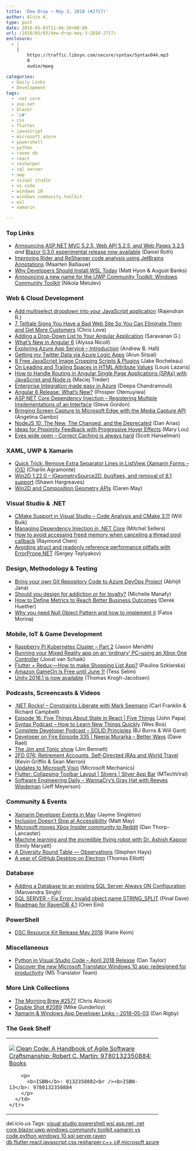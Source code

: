 ```yaml
---
title: 'Dew Drop – May 3, 2018 (#2717)'
author: Alvin A.
type: post
date: 2018-05-03T11:06:38+00:00
url: /2018/05/03/dew-drop-may-3-2018-2717/
enclosure:
  - |
    |
        https://traffic.libsyn.com/secure/syntax/Syntax044.mp3
        0
        audio/mpeg
        
categories:
  - Daily Links
  - Development
tags:
  - .net core
  - asp.net
  - blazor
  - 'c#'
  - css
  - flutter
  - javascript
  - microsoft azure
  - powershell
  - python
  - raven db
  - react
  - resharper
  - sql server
  - uwp
  - visual studio
  - vs code
  - windows 10
  - windows community toolkit
  - wsl
  - xamarin

---
```

### <a name="top"></a>Top Links

  * <a href="https://blogs.msdn.microsoft.com/webdev/2018/05/02/announcing-asp-net-mvc-5-2-5-web-api-5-2-5-and-web-pages-3-2-5/" target="_blank">Announcing ASP.NET MVC 5.2.5, Web API 5.2.5, and Web Pages 3.2.5</a> _and_ <a href="https://blogs.msdn.microsoft.com/webdev/2018/05/02/blazor-0-3-0-experimental-release-now-available/" target="_blank">Blazor 0.3.0 experimental release now available</a> (Daniel Roth)
  * <a href="https://blog.jetbrains.com/dotnet/2018/05/02/improving-rider-resharper-code-analysis-using-jetbrains-annotations/" target="_blank">Improving Rider and ReSharper code analysis using JetBrains Annotations</a> (Maarten Balliauw)
  * <a href="https://blogs.msdn.microsoft.com/premier_developer/2018/04/27/why-developers-should-install-wsl-today/" target="_blank">Why Developers Should Install WSL Today</a> (Matt Hyon & August Banks)
  * <a href="https://blogs.windows.com/buildingapps/2018/05/02/announcing-a-new-name-for-the-uwp-community-toolkit-windows-community-toolkit/?WT.mc_id=DX_MVP4025064" target="_blank">Announcing a new name for the UWP Community Toolkit: Windows Community Toolkit</a> (Nikola Metulev)



### <a name="web"></a>Web & Cloud Development

  * <a href="https://blog.syncfusion.com/post/Add-multiselect-dropdown-into-your-JavaScript-application.aspx" target="_blank">Add multiselect dropdown into your JavaScript application</a> (Rajendran R.)
  * <a href="https://love2dev.com/blog/telltale-signs-you-have-a-bad-web-site" target="_blank">7 Telltale Signs You Have a Bad Web Site So You Can Eliminate Them and Get More Customers</a> (Chris Love)
  * <a href="https://blog.syncfusion.com/post/adding-a-drop-down-list-to-your-angular-application.aspx" target="_blank">Adding a Drop-Down List to Your Angular Application</a> (Saravanan G.)
  * <a href="https://www.telerik.com/blogs/whats-new-in-angular-6" target="_blank">What&#8217;s New in Angular 6</a> (Alyssa Nicoll)
  * <a href="https://blogs.msdn.microsoft.com/webdev/2018/05/02/exploring-azure-app-service-introduction/" target="_blank">Exploring Azure App Service – Introduction</a> (Andrew B. Hall)
  * <a href="https://blobeater.blog/2018/05/02/getting-my-twitter-data-via-azure-logic-apps/" target="_blank">Getting my Twitter Data via Azure Logic Apps</a> (Arun Sirpal)
  * <a href="https://www.webdesignerdepot.com/2018/05/8-free-javascript-image-cropping-scripts-and-plugins/" target="_blank">8 Free JavaScript Image Cropping Scripts & Plugins</a> (Jake Rocheleau)
  * <a href="https://www.impressivewebs.com/leading-trailing-spaces-html-attribute-values/" target="_blank">On Leading and Trailing Spaces in HTML Attribute Values</a> (Louis Lazaris)
  * <a href="https://twilioinc.wpengine.com/2018/05/angular-routing-single-page-applications-javascript-nodejs.html" target="_blank">How to Handle Routing in Angular Single Page Applications (SPAs) with JavaScript and Node.js</a> (Maciej Treder)
  * <a href="https://blogs.msdn.microsoft.com/premier_developer/2018/05/02/enterprise-integrations-made-easy-in-azure/" target="_blank">Enterprise Integration made easy in Azure</a> (Deepa Chandramouli)
  * <a href="https://auth0.com/blog/whats-new-in-angular6/" target="_blank">Angular 6 Release: What’s New?</a> (Prosper Otemuyiwa)
  * <a href="https://www.stevejgordon.co.uk/asp-net-core-dependency-injection-registering-multiple-implementations-interface" target="_blank">ASP.NET Core Dependency Injection – Registering Multiple Implementations of an Interface</a> (Steve Gordon)
  * <a href="http://blogs.windows.com/msedgedev/2018/05/02/bringing-screen-capture-to-microsoft-edge-media-capture-api/?WT.mc_id=DX_MVP4025064" target="_blank">Bringing Screen Capture to Microsoft Edge with the Media Capture API</a> (Angelina Gambo)
  * <a href="https://auth0.com/blog/nodejs-10-new-changes-deprecations/" target="_blank">NodeJS 10: The New, The Changed, and the Deprecated</a> (Dan Arias)
  * <a href="http://feedproxy.google.com/~r/tympanus/~3/XWVps90Dyg8/" target="_blank">Ideas for Proximity Feedback with Progressive Hover Effects</a> (Mary Lou)
  * <a href="http://feeds.hanselman.com/~/543160696/0/scotthanselman~Eyes-wide-open-Correct-Caching-is-always-hard.aspx" target="_blank">Eyes wide open &#8211; Correct Caching is always hard</a> (Scott Hanselman)



### <a name="silverlight"></a>XAML, UWP & Xamarin

  * <a href="https://xamgirl.com/quick-trick-remove-extra-separator-line-in-listview-xamarin-forms-ios/" target="_blank">Quick Trick: Remove Extra Separator Lines in ListView (Xamarin Forms – iOS)</a> (Charlin Agramonte)
  * <a href="https://blogs.msdn.microsoft.com/win2d/2018/05/02/win2d-1-22-0-igeometrysource2d-bugfixes-and-removal-of-8-1-support/" target="_blank">Win2D 1.22.0 – IGeometrySource2D, bugfixes, and removal of 8.1 support</a> (Shawn Hargreaves)
  * <a href="https://darenmay.com/blog/win2d-and-composition-geometry-apis/" target="_blank">Win2D and Composition Geometry APIs</a> (Daren May)



### <a name="dotnet"></a>Visual Studio & .NET

  * <a href="https://blogs.msdn.microsoft.com/vcblog/2018/05/02/cmake-support-in-visual-studio-code-analysis-and-cmake-3-11/" target="_blank">CMake Support in Visual Studio – Code Analysis and CMake 3.11</a> (Will Buik)
  * <a href="https://mitchelsellers.com/blogs/2018/05/02/managing-dependency-injection-in-net-core" target="_blank">Managing Dependency Injection in .NET Core</a> (Mitchel Sellers)
  * <a href="https://blogs.msdn.microsoft.com/oldnewthing/20180502-00/?p=98655" target="_blank">How to avoid accessing freed memory when canceling a thread pool callback</a> (Raymond Chen)
  * <a href="https://blogs.msdn.microsoft.com/seteplia/2018/05/03/avoiding-struct-and-readonly-reference-performance-pitfalls-with-errorprone-net/" target="_blank">Avoiding struct and readonly reference performance pitfalls with ErrorProne.NET</a> (Sergey Teplyakov)



### <a name="design"></a>Design, Methodology & Testing

  * <a href="https://dailydotnettips.com/2018/05/02/bring-your-own-git-repository-code-to-azure-devops-project/" target="_blank">Bring your own Git Repository Code to Azure DevOps Project</a> (Abhijit Jana)
  * <a href="http://www.niemanlab.org/2018/04/should-you-design-for-addiction-or-for-loyalty/?utm_medium=email&utm_source=optin&utm_campaign=awareness&utm_content=20180501+design+nl&mkt_tok=eyJpIjoiTXpkbFpUa3pPR0kwT0RJeiIsInQiOiJoWkJHWmZjRURocXhTXC80blY0R3ozZ2hEbHFHMFhOMU5nM0U5UW5iR0t6eXFEd1hTYUtMa3IxVEdJSEJoOW9mWDlQU0luaWRublwvRWRcL0lla29Oa3pYbnI5d3E5OUpFNmhUaVhzc1YraEFsSDV2YjIycW9lbnZPUkxKbGtHTklcL2wifQ%3D%3D" target="_blank">Should you design for addiction or for loyalty?</a> (Michelle Manafy)
  * <a href="http://feedproxy.google.com/~r/LeadingAgile/~3/Oz_oy2G80ng/" target="_blank">How to Define Metrics to Reach Better Business Outcomes</a> (Derek Huether)
  * <a href="https://hackernoon.com/why-you-need-null-object-pattern-and-how-to-implement-it-16a96b04125f?source=rss----3a8144eabfe3---4" target="_blank">Why you need Null Object Pattern and how to implement it</a> (Fatos Morina)



### <a name="mobile"></a>Mobile, IoT & Game Development

  * <a href="http://feedproxy.google.com/~r/LosTechies/~3/K2ObChqNfA4/" target="_blank">Raspberry Pi Kubernetes Cluster &#8211; Part 2</a> (Jason Meridth)
  * <a href="http://feedproxy.google.com/~r/blogspot/dotnetbyexample/~3/NfZQiiCnWZE/running-your-mixed-reality-app-on.html" target="_blank">Running your Mixed Reality app on an ‘ordinary’ PC–using an Xbox One Controller</a> (Joost van Schaik)
  * <a href="https://hackernoon.com/flutter-redux-how-to-make-shopping-list-app-1cd315e79b65?source=rss----3a8144eabfe3---4" target="_blank">Flutter + Redux — How to make Shopping List App?</a> (Paulina Szklarska)
  * <a href="https://developer.amazon.com/blogs/appstore/post/0a662002-2550-4686-a0e3-20948081af43/gameon-free-until-june-1" target="_blank">Amazon GameOn Is Free until June 1!</a> (Tess Selim)
  * <a href="https://blogs.unity3d.com/2018/05/02/2018-1-is-now-available/" target="_blank">Unity 2018.1 is now available</a> (Thomas Krogh-Jacobsen)



### <a name="podcasts"></a>Podcasts, Screencasts & Videos

  * <a href="http://www.dotnetrocks.com/default.aspx?ShowNum=1542" target="_blank">.NET Rocks! &#8211; Constraints Liberate with Mark Seemann</a> (Carl Franklin & Richard Campbell)
  * <a href="https://channel9.msdn.com/Shows/5-Things/Episode-16-Five-Things-About-State-in-React?WT.mc_id=DX_MVP4025064" target="_blank">Episode 16: Five Things About State in React | Five Things</a> (John Papa)
  * <a href="https://traffic.libsyn.com/secure/syntax/Syntax044.mp3" target="_blank">Syntax Podcast &#8211; How to Learn New Things Quickly</a> (Wes Bos)
  * <a href="https://completedeveloperpodcast.com/episode-142/?utm_source=rss&utm_medium=rss&utm_campaign=episode-142" target="_blank">Complete Developer Podcast &#8211; SOLID Principles</a> (BJ Burns & Will Gant)
  * <a href="http://developeronfire.com/podcast/episode-335-neeraj-murarka-better-ways" target="_blank">Developer on Fire Episode 335 | Neeraj Murarka &#8211; Better Ways</a> (Dave Rael)
  * <a href="https://www.jimbobbennett.io/the-jim-tonic-podcast/" target="_blank">The Jim and Tonic show</a> (Jim Bennett)
  * <a href="https://2frugaldudes.com/2fd-076-retirement-accounts-self-directed-iras-and-world-travel/" target="_blank">2FD 076: Retirement Accounts, Self-Directed IRAs and World Travel</a> (Kevin Griffin & Sean Merron)
  * <a href="http://www.youtube.com/watch?v=2-C_uxzgsp0" target="_blank">Updates to Microsoft Visio</a> (Microsoft Mechanics)
  * <a href="http://www.youtube.com/watch?v=e5bklM7YfIo" target="_blank">Flutter: Collapsing Toolbar Layout | Slivers | Sliver App Bar</a> (MTechViral)
  * <a href="https://softwareengineeringdaily.com/2018/05/03/wannacrys-gray-hat-with-reeves-wiedeman/" target="_blank">Software Engineering Daily &#8211; WannaCry’s Gray Hat with Reeves Wiedeman</a> (Jeff Meyerson)



### <a name="events"></a>Community & Events

  * <a href="https://blog.xamarin.com/xamarin-developer-events-may/" target="_blank">Xamarin Developer Events in May</a> (Jayme Singleton)
  * <a href="https://theblog.adobe.com/inclusion-doesnt-stop-accessibility/" target="_blank">Inclusion Doesn’t Stop at Accessibility</a> (Matt May)
  * <a href="http://feedproxy.google.com/~r/wmexperts/~3/U5hEIbHtKnU/microsoft-moving-xbox-insider-community-reddit" target="_blank">Microsoft moves Xbox Insider community to Reddit</a> (Dan Thorp-Lancaster)
  * <a href="https://www.microsoft.com/en-us/research/blog/machine-learning-incredible-flying-robot-dr-ashish-kapoor/" target="_blank">Machine learning and the incredible flying robot with Dr. Ashish Kapoor</a> (Emily Maryatt)
  * <a href="https://hackernoon.com/a-diversity-round-table-observations-94425dd2b89f?source=rss----3a8144eabfe3---4" target="_blank">A Diversity Round Table — Observations</a> (Stephen Hays)
  * <a href="https://blog.github.com/2018-05-02-everyones-moving-to-github-desktop/" target="_blank">A year of GitHub Desktop on Electron</a> (Thomas Elliott)



### <a name="sql"></a>Database

  * <a href="http://feedproxy.google.com/~r/MSSQLTips-LatestSqlServerTips/~3/tjNNBtA7K38/tip.asp" target="_blank">Adding a Database to an existing SQL Server Always ON Configuration</a> (Manvendra Singh)
  * <a href="https://blog.sqlauthority.com/2018/05/03/sql-server-fix-error-invalid-object-name-string_split/" target="_blank">SQL SERVER – Fix Error: Invalid object name STRING_SPLIT</a> (Pinal Dave)
  * <a href="http://feedproxy.google.com/~r/AyendeRahien/~3/-fg9r_HgS4I/roadmap-for-ravendb-4-1" target="_blank">Roadmap for RavenDB 4.1</a> (Oren Eini)



### <a name="ps"></a>PowerShell

  * <a href="https://blogs.msdn.microsoft.com/powershell/2018/05/02/dsc-resource-kit-release-may-2018/" target="_blank">DSC Resource Kit Release May 2018</a> (Katie Keim)



### <a name="misc"></a>Miscellaneous

  * <a href="https://blogs.msdn.microsoft.com/pythonengineering/2018/05/02/python-in-visual-studio-code-april-2018-release/" target="_blank">Python in Visual Studio Code – April 2018 Release</a> (Dan Taylor)
  * <a href="https://blogs.msdn.microsoft.com/translation/2018/05/02/windows10-2/" target="_blank">Discover the new Microsoft Translator Windows 10 app: redesigned for productivity</a> (MS Translator Team)



### <a name="links"></a>More Link Collections

  * <a href="http://feedproxy.google.com/~r/ReflectivePerspective/~3/0bCKq91WXFo/" target="_blank">The Morning Brew #2577</a> (Chris Alcock)
  * <a href="https://afreshcup.com/home/2018/05/03/double-shot-2089.html" target="_blank">Double Shot #2089</a> (Mike Gunderloy)
  * <a href="https://links.danrigby.com/2018/05/app-developer-links-2018-05-03/" target="_blank">Xamarin & Windows App Developer Links &#8211; 2018-05-03</a> (Dan Rigby)



### <a name="shelf"></a>The Geek Shelf

<div class="wlWriterEditableSmartContent" id="scid:7dc1bd33-94bd-46fd-a20b-0131235bcd47:3f6a2a68-5dba-4b30-9ad7-f6b087595629" style="margin: 0px; padding: 0px; float: none; display: inline;">
  <table cellspacing="0" cellpadding="2" width="400" border="0" unselectable="on">
    <tr>
      <td valign="top" width="400">
        <p>
          <a title="Clean Code: A Handbook of Agile Software Craftsmanship: Robert C. Martin: 9780132350884: Books" href="https://www.amazon.com/exec/obidos/ASIN/0132350882/amavin-20"><img data-recalc-dims="1" decoding="async" src="https://i0.wp.com/images-na.ssl-images-amazon.com/images/I/515iEcDr1GL._AC_US218_.jpg?w=660&#038;ssl=1" border="0" align="left" style="float:left" />Clean Code: A Handbook of Agile Software Craftsmanship: Robert C. Martin: 9780132350884: Books</a>
        </p>
        
        <p>
          <b>ISBN</b>: 0132350882<br /><b>ISBN-13</b>: 9780132350884
        </p>
      </td>
    </tr>
  </table>
</div>



<div class="wlWriterEditableSmartContent" id="scid:77ECF5F8-D252-44F5-B4EB-D463C5396A79:d7e61900-eca1-42d0-bc2f-f53b12ce6854" style="margin: 0px; padding: 0px; float: none; display: inline;">
  del.icio.us Tags: <a href="http://del.icio.us/popular/visual+studio" rel="tag">visual studio</a>,<a href="http://del.icio.us/popular/powershell" rel="tag">powershell</a>,<a href="http://del.icio.us/popular/wsl" rel="tag">wsl</a>,<a href="http://del.icio.us/popular/asp.net" rel="tag">asp.net</a>,<a href="http://del.icio.us/popular/.net+core" rel="tag">.net core</a>,<a href="http://del.icio.us/popular/blazor" rel="tag">blazor</a>,<a href="http://del.icio.us/popular/uwp" rel="tag">uwp</a>,<a href="http://del.icio.us/popular/windows+community+toolkit" rel="tag">windows community toolkit</a>,<a href="http://del.icio.us/popular/xamarin" rel="tag">xamarin</a>,<a href="http://del.icio.us/popular/vs+code" rel="tag">vs code</a>,<a href="http://del.icio.us/popular/python" rel="tag">python</a>,<a href="http://del.icio.us/popular/windows+10" rel="tag">windows 10</a>,<a href="http://del.icio.us/popular/sql+server" rel="tag">sql server</a>,<a href="http://del.icio.us/popular/raven+db" rel="tag">raven db</a>,<a href="http://del.icio.us/popular/flutter" rel="tag">flutter</a>,<a href="http://del.icio.us/popular/react" rel="tag">react</a>,<a href="http://del.icio.us/popular/javascript" rel="tag">javascript</a>,<a href="http://del.icio.us/popular/css" rel="tag">css</a>,<a href="http://del.icio.us/popular/resharper" rel="tag">resharper</a>,<a href="http://del.icio.us/popular/c%2b%2b" rel="tag">c++</a>,<a href="http://del.icio.us/popular/c%23" rel="tag">c#</a>,<a href="http://del.icio.us/popular/microsoft+azure" rel="tag">microsoft azure</a>
</div>